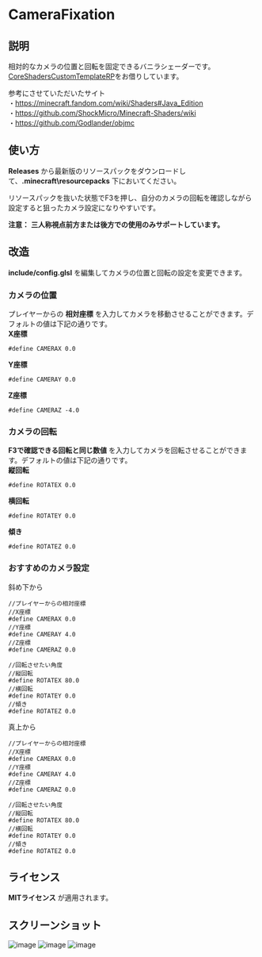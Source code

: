 # CameraFixation

## 説明
相対的なカメラの位置と回転を固定できるバニラシェーダーです。  
[CoreShadersCustomTemplateRP](https://github.com/onnowhere/core_shaders/tree/master/CoreShadersCustomTemplateRP)をお借りしています。

参考にさせていただいたサイト  
・https://minecraft.fandom.com/wiki/Shaders#Java_Edition  
・https://github.com/ShockMicro/Minecraft-Shaders/wiki  
・https://github.com/Godlander/objmc  

## 使い方
__Releases__ から最新版のリソースパックをダウンロードして、__.minecraft\resourcepacks__ 下においてください。

リソースパックを抜いた状態でF3を押し、自分のカメラの回転を確認しながら設定すると狙ったカメラ設定になりやすいです。

__注意：__ __三人称視点前方または後方での使用のみサポートしています。__


## 改造

__include/config.glsl__ を編集してカメラの位置と回転の設定を変更できます。

### カメラの位置

プレイヤーからの __相対座標__ を入力してカメラを移動させることができます。デフォルトの値は下記の通りです。  
  __X座標__
  ```
  #define CAMERAX 0.0
  ```
  __Y座標__
  ```
  #define CAMERAY 0.0
  ```
  __Z座標__
  ```
  #define CAMERAZ -4.0
  ```
  
### カメラの回転

 __F3で確認できる回転と同じ数値__ を入力してカメラを回転させることができます。デフォルトの値は下記の通りです。  
  __縦回転__
  ```
  #define ROTATEX 0.0
  ```
  __横回転__
  ```
  #define ROTATEY 0.0
  ```
  __傾き__
  ```
  #define ROTATEZ 0.0
  ```
  
### おすすめのカメラ設定
斜め下から
```
//プレイヤーからの相対座標
//X座標
#define CAMERAX 0.0
//Y座標
#define CAMERAY 4.0
//Z座標
#define CAMERAZ 0.0

//回転させたい角度
//縦回転
#define ROTATEX 80.0
//横回転
#define ROTATEY 0.0
//傾き
#define ROTATEZ 0.0
```
真上から
```
//プレイヤーからの相対座標
//X座標
#define CAMERAX 0.0
//Y座標
#define CAMERAY 4.0
//Z座標
#define CAMERAZ 0.0

//回転させたい角度
//縦回転
#define ROTATEX 80.0
//横回転
#define ROTATEY 0.0
//傾き
#define ROTATEZ 0.0
```
  
## ライセンス
__MITライセンス__ が適用されます。

## スクリーンショット

![image](https://user-images.githubusercontent.com/67635981/152158811-cb897732-eec8-4c09-808f-dab6e8c383e9.png)
![image](https://user-images.githubusercontent.com/67635981/152158972-03111bdf-5d00-4876-9562-84681eda80e9.png)
![image](https://user-images.githubusercontent.com/67635981/152159017-1734a7f5-e035-4e1c-8251-0795a8787d86.png)

